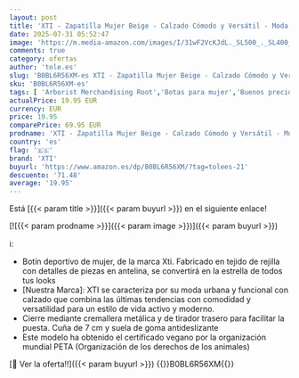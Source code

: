 ```yaml
---
layout: post
title: 'XTI - Zapatilla Mujer Beige - Calzado Cómodo y Versátil - Moda casual - Modelo 14104301  Talla 40 '
date: 2025-07-31 05:52:47
image: 'https://m.media-amazon.com/images/I/31wF2VcKJdL._SL500_._SL400_.jpg'
comments: true
category: ofertas
author: 'tole.es'
slug: 'B0BL6R56XM-es XTI - Zapatilla Mujer Beige - Calzado Cómodo y Versátil -...'
sku: 'B0BL6R56XM-es'
tags: [ 'Arborist Merchandising Root','Botas para mujer','Buenos precios en moda','Moda','Moda Mujer','Self Service','Shoes','Special Features Stores','Zapatos para mujer','c8538d25-3af9-48d3-aeff-5f3ce5572a36_0','c8538d25-3af9-48d3-aeff-5f3ce5572a36_7601','xti','zapatilla','🇪🇸', ]
actualPrice: 19.95 EUR
currency: EUR
price: 19.95
comparePrice: 69.95 EUR
prodname: 'XTI - Zapatilla Mujer Beige - Calzado Cómodo y Versátil - Moda casual - Modelo 14104301  Talla 40 '
country: 'es'
flag: '🇪🇸'
brand: 'XTI'
buyurl: 'https://www.amazon.es/dp/B0BL6R56XM/?tag=tolees-21'
descuento: '71.48'
average: '19.95'
---
```


Está [{{< param title >}}]({{< param buyurl >}}) en el siguiente enlace!

[![{{< param prodname >}}]({{< param image >}})]({{< param buyurl >}})

ℹ️:

- Botín deportivo de mujer, de la marca Xti. Fabricado en tejido de rejilla con detalles de piezas en antelina, se convertirá en la estrella de todos tus looks
- [Nuestra Marca]: XTI se caracteriza por su moda urbana y funcional con calzado que combina las últimas tendencias con comodidad y versatilidad para un estilo de vida activo y moderno.
- Cierre mediante cremallera metálica y de tirador trasero para facilitar la puesta. Cuña de 7 cm y suela de goma antideslizante
- Este modelo ha obtenido el certificado vegano por la organización mundial PETA (Organización de los derechos de los animales)

[🛒 Ver la oferta!!]({{< param buyurl >}})
{{<world>}}B0BL6R56XM{{</world>}}

